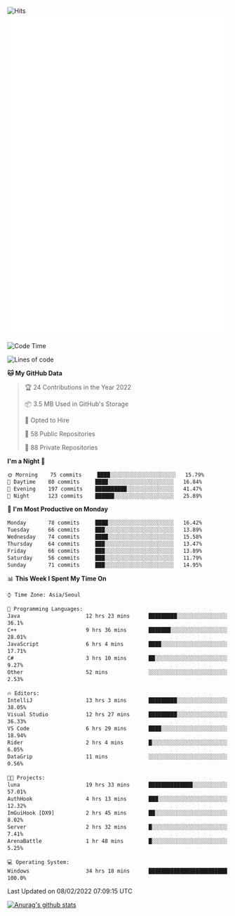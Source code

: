 ![Hits](https://hits.seeyoufarm.com/api/count/incr/badge.svg?url=https%3A%2F%2Fgithub.com%2Fkokose1234&count_bg=%2379C83D&title_bg=%23555555&icon=apple.svg&icon_color=%23E7E7E7&title=hits&edge_flat=false)
<br/>
![Metrics](https://github.com/kokose1234/kokose1234/blob/main/github-metrics.svg)

<!--START_SECTION:waka-->
![Code Time](http://img.shields.io/badge/Code%20Time-454%20hrs%2051%20mins-blue)

![Lines of code](https://img.shields.io/badge/From%20Hello%20World%20I%27ve%20Written-8%20Million%20lines%20of%20code-blue)

**🐱 My GitHub Data** 

> 🏆 24 Contributions in the Year 2022
 > 
> 📦 3.5 MB Used in GitHub's Storage 
 > 
> 💼 Opted to Hire
 > 
> 📜 58 Public Repositories 
 > 
> 🔑 88 Private Repositories  
 > 
**I'm a Night 🦉** 

```text
🌞 Morning    75 commits     ████░░░░░░░░░░░░░░░░░░░░░   15.79% 
🌆 Daytime    80 commits     ████░░░░░░░░░░░░░░░░░░░░░   16.84% 
🌃 Evening    197 commits    ██████████░░░░░░░░░░░░░░░   41.47% 
🌙 Night      123 commits    ██████░░░░░░░░░░░░░░░░░░░   25.89%

```
📅 **I'm Most Productive on Monday** 

```text
Monday       78 commits     ████░░░░░░░░░░░░░░░░░░░░░   16.42% 
Tuesday      66 commits     ███░░░░░░░░░░░░░░░░░░░░░░   13.89% 
Wednesday    74 commits     ████░░░░░░░░░░░░░░░░░░░░░   15.58% 
Thursday     64 commits     ███░░░░░░░░░░░░░░░░░░░░░░   13.47% 
Friday       66 commits     ███░░░░░░░░░░░░░░░░░░░░░░   13.89% 
Saturday     56 commits     ███░░░░░░░░░░░░░░░░░░░░░░   11.79% 
Sunday       71 commits     ███░░░░░░░░░░░░░░░░░░░░░░   14.95%

```


📊 **This Week I Spent My Time On** 

```text
⌚︎ Time Zone: Asia/Seoul

💬 Programming Languages: 
Java                     12 hrs 23 mins      █████████░░░░░░░░░░░░░░░░   36.1% 
C++                      9 hrs 36 mins       ███████░░░░░░░░░░░░░░░░░░   28.01% 
JavaScript               6 hrs 4 mins        ████░░░░░░░░░░░░░░░░░░░░░   17.71% 
C#                       3 hrs 10 mins       ██░░░░░░░░░░░░░░░░░░░░░░░   9.27% 
Other                    52 mins             ░░░░░░░░░░░░░░░░░░░░░░░░░   2.53%

🔥 Editors: 
IntelliJ                 13 hrs 3 mins       █████████░░░░░░░░░░░░░░░░   38.05% 
Visual Studio            12 hrs 27 mins      █████████░░░░░░░░░░░░░░░░   36.33% 
VS Code                  6 hrs 29 mins       ████░░░░░░░░░░░░░░░░░░░░░   18.94% 
Rider                    2 hrs 4 mins        █░░░░░░░░░░░░░░░░░░░░░░░░   6.05% 
DataGrip                 11 mins             ░░░░░░░░░░░░░░░░░░░░░░░░░   0.56%

🐱‍💻 Projects: 
luna                     19 hrs 33 mins      ██████████████░░░░░░░░░░░   57.01% 
AuthHook                 4 hrs 13 mins       ███░░░░░░░░░░░░░░░░░░░░░░   12.32% 
ImGuiHook [DX9]          2 hrs 45 mins       ██░░░░░░░░░░░░░░░░░░░░░░░   8.02% 
Server                   2 hrs 32 mins       █░░░░░░░░░░░░░░░░░░░░░░░░   7.41% 
ArenaBattle              1 hr 48 mins        █░░░░░░░░░░░░░░░░░░░░░░░░   5.25%

💻 Operating System: 
Windows                  34 hrs 18 mins      █████████████████████████   100.0%

```


 Last Updated on 08/02/2022 07:09:15 UTC
<!--END_SECTION:waka-->

[![Anurag's github stats](https://github-readme-stats.vercel.app/api?username=kokose1234&theme=dracula)](https://github.com/anuraghazra/github-readme-stats)



	
